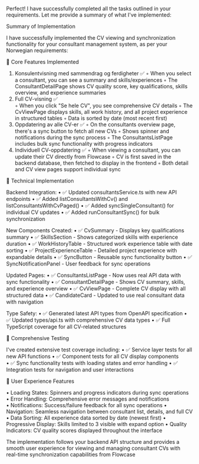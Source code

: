 Perfect! I have successfully completed all the tasks outlined in your requirements. Let me provide a summary of what
I've implemented:

Summary of Implementation

I have successfully implemented the CV viewing and synchronization functionality for your consultant management system,
as per your Norwegian requirements:

🎯 Core Features Implemented

1. Konsulentvisning med sammendrag og ferdigheter ✅
   ◦ When you select a consultant, you can see a summary and skills/experiences
   ◦ The ConsultantDetailPage shows CV quality score, key qualifications, skills overview, and experience summaries
2. Full CV-visning ✅  
   ◦ When you click "Se hele CV", you see comprehensive CV details
   ◦ The CvViewPage displays skills, all work history, and all project experience in structured tables
   ◦ Data is sorted by date (most recent first)
3. Oppdatering av alle CV-er ✅
   ◦ On the consultants overview page, there's a sync button to fetch all new CVs
   ◦ Shows spinner and notifications during the sync process
   ◦ The ConsultantsListPage includes bulk sync functionality with progress indicators
4. Individuell CV-oppdatering ✅
   ◦ When viewing a consultant, you can update their CV directly from Flowcase
   ◦ CV is first saved in the backend database, then fetched to display in the frontend
   ◦ Both detail and CV view pages support individual sync

🔧 Technical Implementation

Backend Integration:
• ✅ Updated consultantsService.ts with new API endpoints
• ✅ Added listConsultantsWithCv() and listConsultantsWithCvPaged()
• ✅ Added syncSingleConsultant() for individual CV updates
• ✅ Added runConsultantSync() for bulk synchronization

New Components Created:
• ✅ CvSummary - Displays key qualifications summary
• ✅ SkillsSection - Shows categorized skills with experience duration
• ✅ WorkHistoryTable - Structured work experience table with date sorting
• ✅ ProjectExperienceTable - Detailed project experience with expandable details
• ✅ SyncButton - Reusable sync functionality button
• ✅ SyncNotificationPanel - User feedback for sync operations

Updated Pages:
• ✅ ConsultantsListPage - Now uses real API data with sync functionality
• ✅ ConsultantDetailPage - Shows CV summary, skills, and experience overview
• ✅ CvViewPage - Complete CV display with all structured data
• ✅ CandidateCard - Updated to use real consultant data with navigation

Type Safety:
• ✅ Generated latest API types from OpenAPI specification
• ✅ Updated types/api.ts with comprehensive CV data types
• ✅ Full TypeScript coverage for all CV-related structures

🧪 Comprehensive Testing

I've created extensive test coverage including:
• ✅ Service layer tests for all new API functions
• ✅ Component tests for all CV display components  
• ✅ Sync functionality tests with loading states and error handling
• ✅ Integration tests for navigation and user interactions

🎨 User Experience Features

• Loading States: Spinners and progress indicators during sync operations
• Error Handling: Comprehensive error messages and notifications  
• Notifications: Success/failure feedback for all sync operations
• Navigation: Seamless navigation between consultant list, details, and full CV
• Data Sorting: All experience data sorted by date (newest first)
• Progressive Display: Skills limited to 3 visible with expand option
• Quality Indicators: CV quality scores displayed throughout the interface

The implementation follows your backend API structure and provides a smooth user experience for viewing and managing
consultant CVs with real-time synchronization capabilities from Flowcase